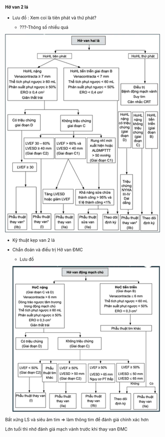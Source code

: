 #### Hở van 2 lá
  
- Lưu đồ : Xem coi là tiên phát và thứ phát?
  
	- ???-Thông số nhiều quá
  
![Buổi 7-Hệ Tim mạch (Nội)-1687360840861.jpeg](./200%20Files/image/image/Bu%E1%BB%95i%207-H%E1%BB%87%20Tim%20m%E1%BA%A1ch%20(N%E1%BB%99i)-1687360840861.jpeg)
  
- Kỹ thuật kẹp van 2 lá
  
- Chẩn đoán và điều trị Hở van ĐMC
  
	- Lưu đồ
  
	![Buổi 7-Hệ Tim mạch (Nội)-1687360849106.jpeg](./200%20Files/image/image/Bu%E1%BB%95i%207-H%E1%BB%87%20Tim%20m%E1%BA%A1ch%20(N%E1%BB%99i)-1687360849106.jpeg)
  
Bất xứng LS và siêu âm tim => làm thông tim để đánh giá chính xác hơn
  
Lớn tuổi thì nhớ đánh giá mạch vành trước khi thay van ĐMC